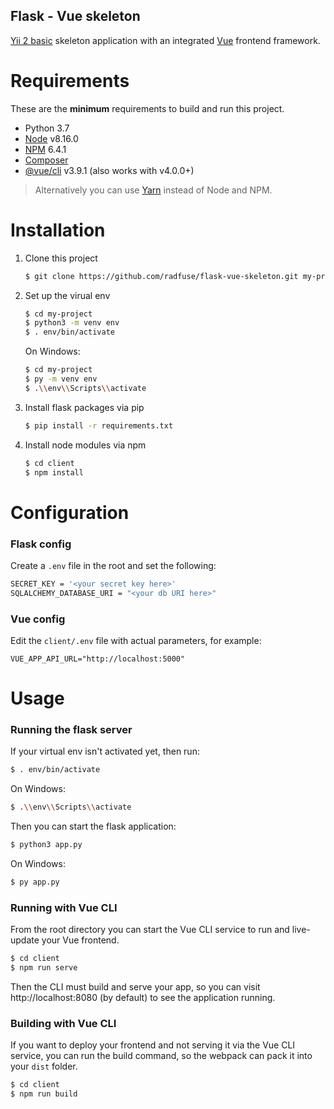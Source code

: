 Flask - Vue skeleton
------------------
 
[Yii 2 basic](https://github.com/pallets/flask) skeleton application with an integrated [Vue](https://cli.vuejs.org/) frontend framework.

Requirements
============
These are the **minimum** requirements to build and run this project.

* Python 3.7
* [Node](https://nodejs.org) v8.16.0
* [NPM](https://www.npmjs.com) 6.4.1
* [Composer](https://getcomposer.org/)
* [@vue/cli](https://cli.vuejs.org/) v3.9.1 (also works with v4.0.0+)

> Alternatively you can use [Yarn](https://yarnpkg.com) instead of Node and NPM.

Installation
============

1. Clone this project

    ```bash
    $ git clone https://github.com/radfuse/flask-vue-skeleton.git my-project
    ```

2. Set up the virual env

    ```bash
    $ cd my-project
    $ python3 -m venv env
    $ . env/bin/activate
    ```

    On Windows:

    ```bash
    $ cd my-project
    $ py -m venv env
    $ .\\env\\Scripts\\activate
    ```

3. Install flask packages via pip

    ```bash
    $ pip install -r requirements.txt
    ```


4. Install node modules via npm

    ```bash
    $ cd client    
    $ npm install
    ```

Configuration
============

### Flask config    
    
Create a `.env` file in the root and set the following:

```bash
SECRET_KEY = '<your secret key here>'
SQLALCHEMY_DATABASE_URI = "<your db URI here>"
```

### Vue config    
Edit the `client/.env` file with actual parameters, for example:

```
VUE_APP_API_URL="http://localhost:5000"
```


Usage
============

### Running the flask server

If your virtual env isn't activated yet, then run:

```bash
$ . env/bin/activate
```

On Windows:

```bash
$ .\\env\\Scripts\\activate
```

Then you can start the flask application:

```bash
$ python3 app.py
```

On Windows:

```bash
$ py app.py
```

### Running with Vue CLI

From the root directory you can start the Vue CLI service to run and live-update your Vue frontend.

```bash
$ cd client
$ npm run serve
```

Then the CLI must build and serve your app, so you can visit http://localhost:8080 (by default) to see the application running.

### Building with Vue CLI

If you want to deploy your frontend and not serving it via the Vue CLI service, you can run the build command, so the webpack can pack it into your `dist` folder.

```bash
$ cd client
$ npm run build
```

